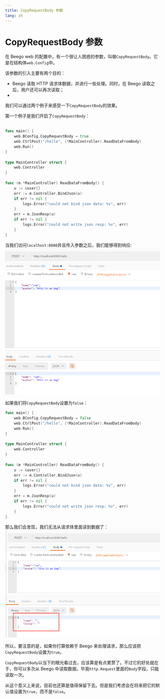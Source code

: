 ```yaml
---
title: CopyRequestBody 参数
lang: zh
---
```


# CopyRequestBody 参数

在 Beego web 的配置中，有一个很让人困惑的参数，叫做`CopyRequestBody`。它是在结构体`web.Config`中。

该参数的引入主要有两个目的：
- Beego 读取 HTTP 请求体数据，并进行一些处理。同时，在 Beego 读取之后，用户还可以再次读取；
- 

我们可以通过两个例子来感受一下`CopyRequestBody`的效果。

第一个例子是我们开启了`CopyRequestBody`：
```go

func main() {
	web.BConfig.CopyRequestBody = true
	web.CtrlPost("/hello", (*MainController).ReadDataFromBody)
	web.Run()
}

type MainController struct {
	web.Controller
}

func (m *MainController) ReadDataFromBody() {
	u := &user{}
	err := m.Controller.BindJson(u)
	if err != nil {
		logs.Error("could not bind json data: %v", err)
	}
	err = m.JsonResp(u)
	if err != nil {
		logs.Error("could not write json resp: %v", err)
	}
}
```
当我们访问`localhost:8080`并且传入参数之后，我们能够得到响应:
![CopyRequestBody=true](../../../img/qa/copy_request_body_true.png)

如果我们将`CopyRequestBody`设置为`false`：
```go
func main() {
	web.BConfig.CopyRequestBody = false
	web.CtrlPost("/hello", (*MainController).ReadDataFromBody)
	web.Run()
}

type MainController struct {
	web.Controller
}

func (m *MainController) ReadDataFromBody() {
	u := &user{}
	err := m.Controller.BindJson(u)
	if err != nil {
		logs.Error("could not bind json data: %v", err)
	}
	err = m.JsonResp(u)
	if err != nil {
		logs.Error("could not write json resp: %v", err)
	}
}
```
那么我们会发现，我们无法从请求体里面读到数据了：
![CopyRequestBody=false](../../../img/qa/copy_request_body_false.png)

所以，要注意的是，如果你打算依赖于 Beego 来处理请求，那么应该把`CopyRequestBody`设置为`true`。

`CopyRequestBody`以当下的眼光看过去，应该算是有点累赘了。不过它的好处就在于，你可以多次从 Beego 中读取数据。毕竟`http.Request`里面的`Body`字段，只能读取一次。

从这个意义上来说，目前也还算是值得保留下去。但是我们考虑会在将来把它的默认值设置为`true`，而不是`false`。

